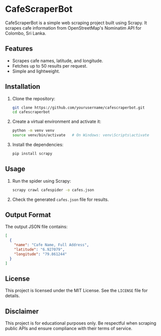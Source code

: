 # CafeScraperBot

CafeScraperBot is a simple web scraping project built using Scrapy. It scrapes cafe information from OpenStreetMap's Nominatim API for Colombo, Sri Lanka.

## Features
- Scrapes cafe names, latitude, and longitude.
- Fetches up to 50 results per request.
- Simple and lightweight.

## Installation
1. Clone the repository:
   ```bash
   git clone https://github.com/yourusername/cafescraperbot.git
   cd cafescraperbot
   ```

2. Create a virtual environment and activate it:
   ```bash
   python -m venv venv
   source venv/bin/activate   # On Windows: venv\Scripts\activate
   ```

3. Install the dependencies:
   ```bash
   pip install scrapy
   ```

## Usage
1. Run the spider using Scrapy:
   ```bash
   scrapy crawl cafespider -o cafes.json
   ```
2. Check the generated `cafes.json` file for results.

## Output Format
The output JSON file contains:
```json
[
  {
    "name": "Cafe Name, Full Address",
    "latitude": "6.927079",
    "longitude": "79.861244"
  }
]
```

## License
This project is licensed under the MIT License. See the `LICENSE` file for details.

## Disclaimer
This project is for educational purposes only. Be respectful when scraping public APIs and ensure compliance with their terms of service.

